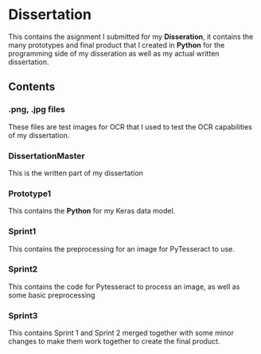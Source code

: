 # Dissertation
This contains the asignment I submitted for my **Disseration**, it contains the many prototypes and final product that I created in **Python** for the programming side of my disseration as well as my actual written dissertation.
## Contents

### .png, .jpg files
These files are test images for OCR that I used to test the OCR capabilities of my dissertation.

### DissertationMaster
This is the written part of my dissertation

### Prototype1
This contains the **Python** for my Keras data model.

### Sprint1
This contains the preprocessing for an image for PyTesseract to use.

### Sprint2 
This contains the code for Pytesseract to process an image, as well as some basic preprocessing

### Sprint3
This contains Sprint 1 and Sprint 2 merged together with some minor changes to make them work together to create the final product.
